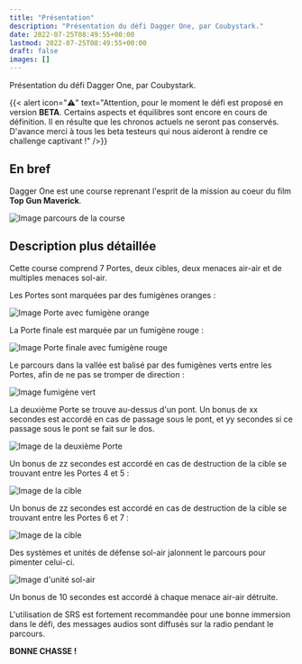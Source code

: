 ```yaml
---
title: "Présentation"
description: "Présentation du défi Dagger One, par Coubystark."
date: 2022-07-25T08:49:55+00:00
lastmod: 2022-07-25T08:49:55+00:00
draft: false
images: []
---
```


Présentation du défi Dagger One, par Coubystark.

{{< alert icon="⚠️" text="Attention, pour le moment le défi est proposé en version <strong>**BETA**</strong>. Certains aspects et équilibres sont encore en cours de définition. Il en résulte que les chronos actuels ne seront pas conservés. D'avance merci à tous les beta testeurs qui nous aideront à rendre ce challenge captivant !" />}}

## En bref

Dagger One est une course reprenant l'esprit de la mission au coeur du film **Top Gun Maverick**.

![Image parcours de la course](images/DO_parcours.jpg)


## Description plus détaillée

Cette course comprend 7 Portes, deux cibles, deux menaces air-air et de multiples menaces sol-air.

Les Portes sont marquées par des fumigènes oranges :

![Image Porte avec fumigène orange](images/DO_gate1.jpg)

La Porte finale est marquée par un fumigène rouge :

![Image Porte finale avec fumigène rouge](images/DO_gate-last.jpg)

Le parcours dans la vallée est balisé par des fumigènes verts entre les Portes, afin de ne pas se tromper de direction :

![Image fumigène vert](images/DO_fumi-vert.jpg)

La deuxième Porte se trouve au-dessus d'un pont.
Un bonus de xx secondes est accordé en cas de passage sous le pont, et yy secondes si ce passage sous le pont se fait sur le dos.

![Image de la deuxième Porte](images/DO_gate2.jpg)

Un bonus de zz secondes est accordé en cas de destruction de la cible se trouvant entre les Portes 4 et 5 :

![Image de la cible](images/DO_target1.jpg)

Un bonus de zz secondes est accordé en cas de destruction de la cible se trouvant entre les Portes 6 et 7 :

![Image de la cible](images/DO_target2.jpg)

Des systèmes et unités de défense sol-air jalonnent le parcours pour pimenter celui-ci.

![Image d'unité sol-air](images/DO_menaces-sol-air.png)

Un bonus de 10 secondes est accordé à chaque menace air-air détruite.

L'utilisation de SRS est fortement recommandée pour une bonne immersion dans le défi, des messages audios sont diffusés sur la radio pendant le parcours.


**BONNE CHASSE !**
